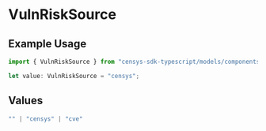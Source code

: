 # VulnRiskSource

## Example Usage

```typescript
import { VulnRiskSource } from "censys-sdk-typescript/models/components";

let value: VulnRiskSource = "censys";
```

## Values

```typescript
"" | "censys" | "cve"
```